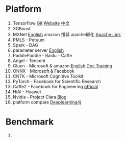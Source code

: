 # Platform
1. Tensorflow [Git](https://github.com/tensorflow/tensorflow) [Website](https://www.tensorflow.org/) [中文](tensorflow.google.cn)
2. XGBoost
3. MXNet [English](https://github.com/dmlc/mxnet) amazon 推荐 apache孵化 [Apache Link](https://mxnet.incubator.apache.org/)
4. PMLS - Petuum
5. Spark - DAG
6. parameter server [English](http://parameterserver.org/)
7. PaddlePaddle - Baidu - Caffe
8. Angel - Tencent
0. Gluon - Microsoft & amazon [English](http://gluon.mxnet.io/) [Doc Training](https://github.com/zackchase/mxnet-the-straight-dope)
0. ONNX - Microsoft & Facebook
0. CNTK - Microsoft Cognitive Toolkit
0. PyTorch - Facebook for Scientific Research
0. Caffe2 - Facebook for Engineering [official](https://caffe2.ai/)
0. HiAI - Huawei
0. Nvidia - Project Clara [Blog](https://blogs.nvidia.com/blog/2018/03/28/ai-healthcare-gtc/)
0. platform compare [Deeplearning4j](https://deeplearning4j.org/compare-dl4j-tensorflow-pytorch#mxnet)


# Benchmark

1. 
